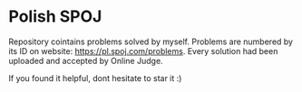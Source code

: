 # Polish SPOJ 
Repository cointains problems solved by myself. 
Problems are numbered by its ID on website: https://pl.spoj.com/problems.
Every solution had been uploaded and accepted by Online Judge.

If you found it helpful, dont hesitate to star it :)
